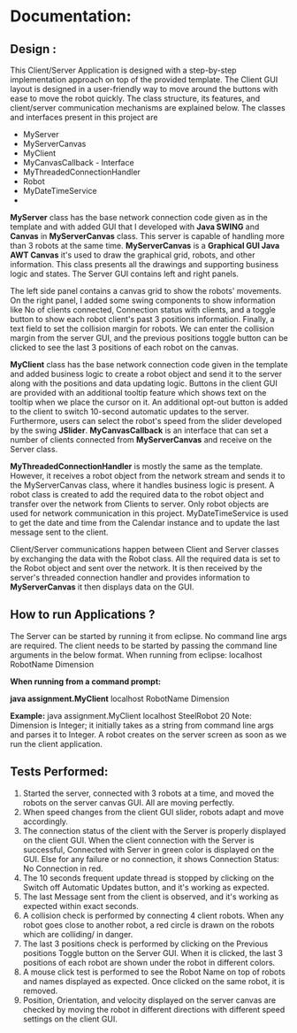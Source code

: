 # Documentation:

## Design :

This Client/Server Application is designed with a step-by-step implementation approach on top of the provided template. The Client GUI layout is designed in a user-friendly way to move around the buttons with ease to move the robot quickly. The class structure, its features, and client/server communication mechanisms are explained below.
The classes and interfaces present in this project are
* MyServer
* MyServerCanvas
* MyClient
* MyCanvasCallback - Interface
* MyThreadedConnectionHandler
* Robot
* MyDateTimeService
* 
**MyServer** class has the base network connection code given as in the template and with added GUI that I developed with **Java SWING** and **Canvas** in **MyServerCanvas** class. This server is capable of handling more than 3 robots at the same time.
**MyServerCanvas** is a **Graphical GUI Java AWT Canvas** it's used to draw the graphical grid, robots, and other information. This class presents all the drawings and supporting business logic and states.
The Server GUI contains left and right panels. 

The left side panel contains a canvas grid to show the robots' movements. On the right panel, I added some swing components to show information like No of clients connected, Connection status with clients, and a toggle button to show each robot client's past 3 positions information. Finally, a text field to set the collision margin for robots.
We can enter the collision margin from the server GUI, and the previous positions toggle button can be clicked to see the last 3 positions of each robot on the canvas.

**MyClient** class has the base network connection code given in the template and added business logic to create a robot object and send it to the server along with the positions and data updating logic.
Buttons in the client GUI are provided with an additional tooltip feature which shows text on the tooltip when we place the cursor on it. An additional opt-out button is added to the client to switch 10-second automatic updates to the server. Furthermore, users can select the robot's speed from the slider developed by the swing **JSlider**.
**MyCanvasCallback** is an interface that can set a number of clients connected from **MyServerCanvas** and receive on the Server class.

**MyThreadedConnectionHandler** is mostly the same as the template. However, it receives a robot object from the network stream and sends it to the MyServerCanvas class, where it handles business logic is present.
A robot class is created to add the required data to the robot object and transfer over the network from Clients to server. Only robot objects are used for network communication in this project.
MyDateTimeService is used to get the date and time from the Calendar instance and to update the last message sent to the client.

Client/Server communications happen between Client and Server classes by exchanging the data with the Robot class. All the required data is set to the Robot object and sent over the network. It is then received by the server's threaded connection handler and provides information to **MyServerCanvas** it then displays data on the GUI.


## How to run Applications ?

The Server can be started by running it from eclipse. No command line args are required.
The client needs to be started by passing the command line arguments in the below format.
When running from eclipse: localhost RobotName Dimension

**When running from a command prompt:**

**java assignment.MyClient** localhost RobotName Dimension

**Example:** java assignment.MyClient localhost SteelRobot 20
Note: Dimension is Integer; it initially takes as a string from command line args and parses it to Integer.
A robot creates on the server screen as soon as we run the client application.

## Tests Performed:
1. Started the server, connected with 3 robots at a time, and moved the robots on the server canvas GUI. All are moving perfectly.
2. When speed changes from the client GUI slider, robots adapt and move accordingly.
3. The connection status of the client with the Server is properly displayed on the client GUI. When the client connection with the Server is successful, Connected with Server in green color is displayed on the GUI. Else for any failure or no connection, it shows Connection Status: No Connection in red.
4. The 10 seconds frequent update thread is stopped by clicking on the Switch off Automatic Updates button, and it's working as expected.
5. The last Message sent from the client is observed, and it's working as expected within exact seconds.
6. A collision check is performed by connecting 4 client robots. When any robot goes close to another robot, a red circle is drawn on the robots which are colliding/ in danger.
7. The last 3 positions check is performed by clicking on the Previous positions Toggle button on the Server GUI. When it is clicked, the last 3 positions of each robot are shown under the robot in different colors.
8. A mouse click test is performed to see the Robot Name on top of robots and names displayed as expected. Once clicked on the same robot, it is removed.
9. Position, Orientation, and velocity displayed on the server canvas are checked by moving the robot in different directions with different speed settings on the client GUI.